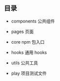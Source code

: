 ## 目录

- components 公共组件

- pages 页面

- core npm 包入口

- hooks 通用 hooks

- utils 公共工具

- play 项目测试文件
